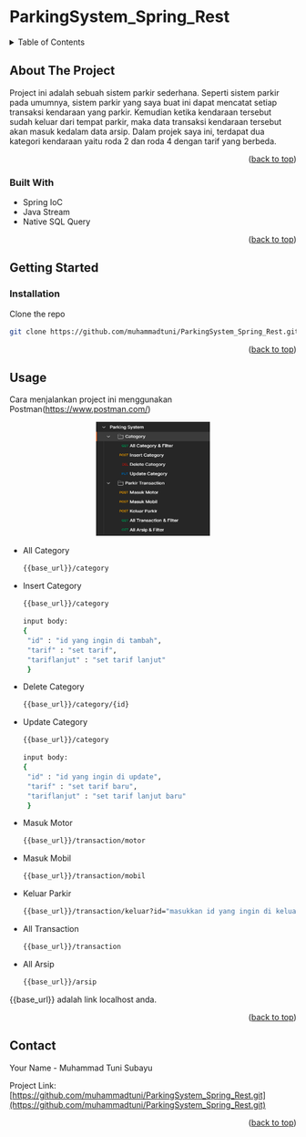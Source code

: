 # ParkingSystem_Spring_Rest

<!-- TABLE OF CONTENTS -->
<details>
  <summary>Table of Contents</summary>
  <ol>
    <li>
      <a href="#about-the-project">About The Project</a>
      <ul>
        <li><a href="#built-with">Built With</a></li>
      </ul>
    </li>
    <li>
      <a href="#getting-started">Getting Started</a>
      <ul>
        <li><a href="#installation">Installation</a></li>
      </ul>
    </li>
    <li><a href="#usage">Usage</a></li>
    <li><a href="#contact">Contact</a></li>
  </ol>
</details>

<!-- ABOUT THE PROJECT -->
## About The Project

Project ini adalah sebuah sistem parkir sederhana. Seperti sistem parkir pada umumnya, sistem parkir yang saya buat ini dapat mencatat setiap transaksi kendaraan yang
parkir. Kemudian ketika kendaraan tersebut sudah keluar dari tempat parkir, maka data transaksi kendaraan tersebut akan masuk kedalam data arsip. Dalam projek saya ini, 
terdapat dua kategori kendaraan yaitu roda 2 dan roda 4 dengan tarif yang berbeda.

<p align="right">(<a href="#top">back to top</a>)</p>

### Built With

* Spring IoC
* Java Stream
* Native SQL Query

<p align="right">(<a href="#top">back to top</a>)</p>

<!-- GETTING STARTED -->
## Getting Started

### Installation

Clone the repo
   ```sh
   git clone https://github.com/muhammadtuni/ParkingSystem_Spring_Rest.git
   ```
   
<p align="right">(<a href="#top">back to top</a>)</p>

<!-- USAGE EXAMPLES -->
## Usage

Cara menjalankan project ini menggunakan Postman(https://www.postman.com/)
<div align="center">
  <a href="https://github.com/muhammadtuni/ParkingSystem_Spring_Rest.git">
    <img src="image/ss postman.png" alt="Logo" width="200" height="200">
  </a>
</div>
  
* All Category
   ```sh
   {{base_url}}/category
   ```
* Insert Category
   ```sh
   {{base_url}}/category
   ```
   ```sh
   input body:
   {
    "id" : "id yang ingin di tambah",
    "tarif" : "set tarif",
    "tariflanjut" : "set tarif lanjut"
    }
   ```
* Delete Category
  ```sh
  {{base_url}}/category/{id}
  ```
* Update Category  
   ```sh
   {{base_url}}/category
   ```
   ```sh
   input body:
   {
    "id" : "id yang ingin di update",
    "tarif" : "set tarif baru",
    "tariflanjut" : "set tarif lanjut baru"
    }
   ```
* Masuk Motor
   ```sh
   {{base_url}}/transaction/motor
   ```
* Masuk Mobil
   ```sh
   {{base_url}}/transaction/mobil
   ``` 
* Keluar Parkir
   ```sh
   {{base_url}}/transaction/keluar?id="masukkan id yang ingin di keluarkan"
   ``` 
* All Transaction
   ```sh
   {{base_url}}/transaction
   ```  
* All Arsip
   ```sh
   {{base_url}}/arsip
   ```    
   
{{base_url}} adalah link localhost anda.

<p align="right">(<a href="#top">back to top</a>)</p>

<!-- CONTACT -->
## Contact

Your Name - Muhammad Tuni Subayu

Project Link: [https://github.com/muhammadtuni/ParkingSystem_Spring_Rest.git](https://github.com/muhammadtuni/ParkingSystem_Spring_Rest.git)

<p align="right">(<a href="#top">back to top</a>)</p>
